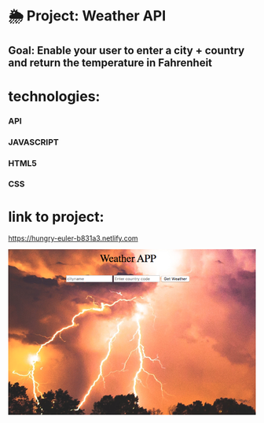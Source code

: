 # 🌦 Project: Weather API

## Goal: Enable your user to enter a city + country and return the temperature in Fahrenheit

# technologies:
### API
### JAVASCRIPT
### HTML5
### CSS
# link to project:
https://hungry-euler-b831a3.netlify.com

![weather](weather%20api/weather.png)
